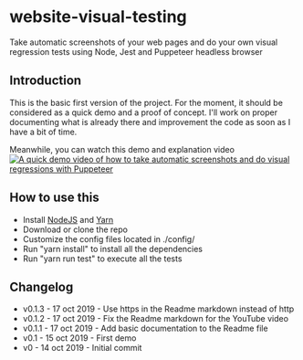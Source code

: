 # website-visual-testing
Take automatic screenshots of your web pages and do your own visual regression tests using Node, Jest and Puppeteer headless browser

## Introduction
This is the basic first version of the project. For the moment, it should be considered as a quick demo and a proof of concept. I'll work on proper documenting what is already there and improvement the code as soon as I have a bit of time.

Meanwhile, you can watch this demo and explanation video
[![A quick demo video of how to take automatic screenshots and do visual regressions with Puppeteer](https://img.youtube.com/vi/uIOAcS64vYU/0.jpg)](https://www.youtube.com/watch?v=uIOAcS64vYU "A quick demo of how to take automatic screenshots and do visual regressions with Puppeteer")

## How to use this
* Install <a href="https://nodejs.org">NodeJS</a> and <a href="https://yarnpkg.com">Yarn</a>
* Download or clone the repo
* Customize the config files located in ./config/
* Run "yarn install" to install all the dependencies
* Run "yarn run test" to execute all the tests

## Changelog
* v0.1.3  -   17 oct 2019 - Use https in the Readme markdown instead of http
* v0.1.2  -   17 oct 2019 - Fix the Readme markdown for the YouTube video
* v0.1.1  -   17 oct 2019 - Add basic documentation to the Readme file
* v0.1    -   15 oct 2019 - First demo
* v0      -   14 oct 2019 - Initial commit
